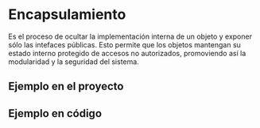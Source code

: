 # Encapsulamiento
Es el proceso de ocultar la implementación interna de un objeto y exponer sólo las intefaces públicas. Esto permite que los objetos mantengan su estado interno protegido de accesos no autorizados, promoviendo así la modularidad y la seguridad del sistema.
## Ejemplo en el proyecto
## Ejemplo en código
